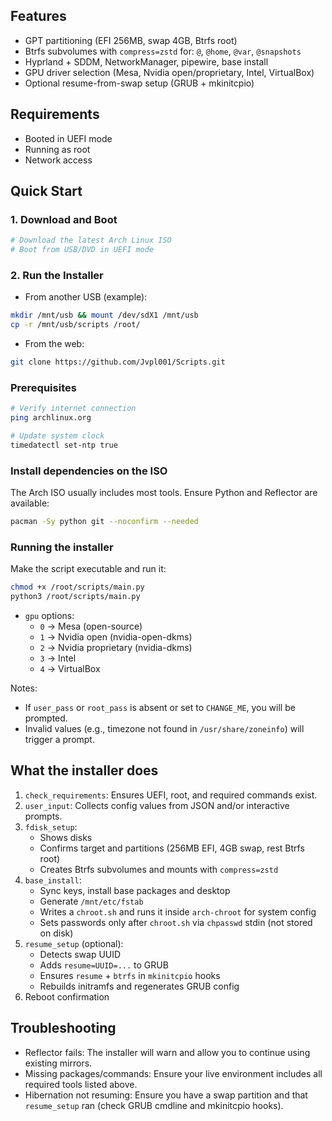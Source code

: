 ## Features

- GPT partitioning (EFI 256MB, swap 4GB, Btrfs root)
- Btrfs subvolumes with `compress=zstd` for: `@`, `@home`, `@var`, `@snapshots`
- Hyprland + SDDM, NetworkManager, pipewire, base install
- GPU driver selection (Mesa, Nvidia open/proprietary, Intel, VirtualBox)
- Optional resume-from-swap setup (GRUB + mkinitcpio)

## Requirements

- Booted in UEFI mode
- Running as root
- Network access

## Quick Start

### 1. Download and Boot
```bash
# Download the latest Arch Linux ISO
# Boot from USB/DVD in UEFI mode
```

### 2. Run the Installer
- From another USB (example):
```bash
mkdir /mnt/usb && mount /dev/sdX1 /mnt/usb
cp -r /mnt/usb/scripts /root/
```

- From the web:
```bash
git clone https://github.com/Jvpl001/Scripts.git
```

### Prerequisites
```bash
# Verify internet connection
ping archlinux.org

# Update system clock
timedatectl set-ntp true
```

### Install dependencies on the ISO
The Arch ISO usually includes most tools. Ensure Python and Reflector are available:
```bash
pacman -Sy python git --noconfirm --needed
```

### Running the installer
Make the script executable and run it:
```bash
chmod +x /root/scripts/main.py
python3 /root/scripts/main.py
```


- `gpu` options:
  - `0` → Mesa (open-source)
  - `1` → Nvidia open (nvidia-open-dkms)
  - `2` → Nvidia proprietary (nvidia-dkms)
  - `3` → Intel
  - `4` → VirtualBox

Notes:
- If `user_pass` or `root_pass` is absent or set to `CHANGE_ME`, you will be prompted.
- Invalid values (e.g., timezone not found in `/usr/share/zoneinfo`) will trigger a prompt.

## What the installer does

1. `check_requirements`: Ensures UEFI, root, and required commands exist.
2. `user_input`: Collects config values from JSON and/or interactive prompts.
3. `fdisk_setup`:
   - Shows disks
   - Confirms target and partitions (256MB EFI, 4GB swap, rest Btrfs root)
   - Creates Btrfs subvolumes and mounts with `compress=zstd`
4. `base_install`:
   - Sync keys, install base packages and desktop
   - Generate `/mnt/etc/fstab`
   - Writes a `chroot.sh` and runs it inside `arch-chroot` for system config
   - Sets passwords only after `chroot.sh` via `chpasswd` stdin (not stored on disk)
5. `resume_setup` (optional):
   - Detects swap UUID
   - Adds `resume=UUID=...` to GRUB
   - Ensures `resume` + `btrfs` in `mkinitcpio` hooks
   - Rebuilds initramfs and regenerates GRUB config
6. Reboot confirmation

## Troubleshooting

- Reflector fails: The installer will warn and allow you to continue using existing mirrors.
- Missing packages/commands: Ensure your live environment includes all required tools listed above.
- Hibernation not resuming: Ensure you have a swap partition and that `resume_setup` ran (check GRUB cmdline and mkinitcpio hooks).
